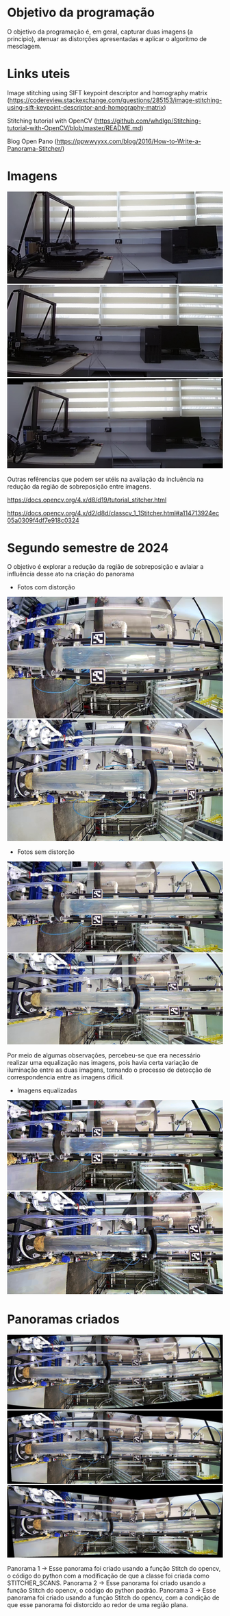 # Objetivo da programação
O objetivo da programação é, em geral, capturar duas imagens  (a principio), atenuar as distorções apresentadas e aplicar o algoritmo de mesclagem.

# Links uteis
Image stitching using SIFT keypoint descriptor and homography matrix (https://codereview.stackexchange.com/questions/285153/image-stitching-using-sift-keypoint-descriptor-and-homography-matrix)

Stitching tutorial with OpenCV (https://github.com/whdlgp/Stitching-tutorial-with-OpenCV/blob/master/README.md)

Blog Open Pano (https://ppwwyyxx.com/blog/2016/How-to-Write-a-Panorama-Stitcher/)

# Imagens
<img src="https://github.com/Gabri-el-Batata/StitchingImage/blob/main/esquerdaCorrigida.jpeg" alt="Foto esquerda">
<img src="https://github.com/Gabri-el-Batata/StitchingImage/blob/main/direitaCorrigida.jpeg" alt="Foto direita">
<img src="https://github.com/Gabri-el-Batata/StitchingImage/blob/main/result.jpg" alt="Panorama">


Outras refêrencias que podem ser utéis na avaliação da incluência na redução da região de sobreposição entre imagens.

https://docs.opencv.org/4.x/d8/d19/tutorial_stitcher.html

https://docs.opencv.org/4.x/d2/d8d/classcv_1_1Stitcher.html#a114713924ec05a0309f4df7e918c0324

# Segundo semestre de 2024

O objetivo é explorar a redução da região de sobreposição e avlaiar a influência desse ato na criação do panorama

- Fotos com distorção
<img src="https://github.com/Gabri-el-Batata/StitchingImage/blob/batata_dev/img0_Camera1.png" alt = "Foto da câmera de cima">
<img src="https://github.com/Gabri-el-Batata/StitchingImage/blob/batata_dev/img0_Camera2.png" alt = "Foto da câmera de baixo">

- Fotos sem distorção
<img src="https://github.com/Gabri-el-Batata/StitchingImage/blob/batata_dev/caliResult_Camera1.png" alt = "Foto da câmera de cima sem distorção">
<img src="https://github.com/Gabri-el-Batata/StitchingImage/blob/batata_dev/caliResult_Camera2.png" alt = "Foto da câmera de cima sem distorção">

Por meio de algumas observações, percebeu-se que era necessário realizar uma equalização nas imagens, pois havia certa variação de iluminação entre as duas imagens, tornando o processo de detecção de correspondencia entre as imagens dificil.

- Imagens equalizadas
<img src="https://github.com/Gabri-el-Batata/StitchingImage/blob/batata_dev/equalized_caliResult_Camera1.png" alt = "Foto da câmera de cima sem distorção">
<img src="https://github.com/Gabri-el-Batata/StitchingImage/blob/batata_dev/equalized_caliResult_Camera2.png" alt = "Foto da câmera de cima sem distorção">

# Panoramas criados
<img src="https://github.com/Gabri-el-Batata/StitchingImage/blob/batata_dev/panoramas/imagem_mesclada.png" alt = "Panorama 1">
<img src="https://github.com/Gabri-el-Batata/StitchingImage/blob/batata_dev/panoramas/result.png" alt = "Panorama 2">
<img src="https://github.com/Gabri-el-Batata/StitchingImage/blob/batata_dev/panoramas/result_plano.png" alt = "Panorama 3">

Panorama 1 -> Esse panorama foi criado usando a função Stitch do opencv, o código do python com a modificação de que a classe foi criada como STITCHER_SCANS.
Panorama 2 -> Esse panorama foi criado usando a função Stitch do opencv, o código do python padrão.
Panorama 3 -> Esse panorama foi criado usando a função Stitch do opencv, com a condição de que esse panorama foi distorcido ao redor de uma região plana.

